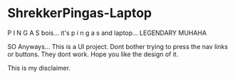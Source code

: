 # ShrekkerPingas-Laptop
P I N G A S bois... it's p i n g a s and laptop... LEGENDARY MUHAHA

SO Anyways... This is a UI project.
Dont bother trying to press the nav links or buttons.
They dont work.
Hope you like the design of it.

This is my disclaimer.


